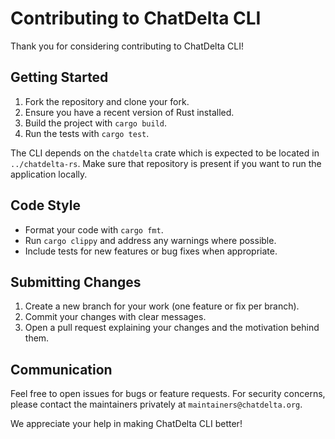 # Contributing to ChatDelta CLI

Thank you for considering contributing to ChatDelta CLI!

## Getting Started

1. Fork the repository and clone your fork.
2. Ensure you have a recent version of Rust installed.
3. Build the project with `cargo build`.
4. Run the tests with `cargo test`.

The CLI depends on the `chatdelta` crate which is expected to be located in `../chatdelta-rs`. Make sure that repository is present if you want to run the application locally.

## Code Style

- Format your code with `cargo fmt`.
- Run `cargo clippy` and address any warnings where possible.
- Include tests for new features or bug fixes when appropriate.

## Submitting Changes

1. Create a new branch for your work (one feature or fix per branch).
2. Commit your changes with clear messages.
3. Open a pull request explaining your changes and the motivation behind them.

## Communication

Feel free to open issues for bugs or feature requests. For security concerns, please contact the maintainers privately at `maintainers@chatdelta.org`.

We appreciate your help in making ChatDelta CLI better!

